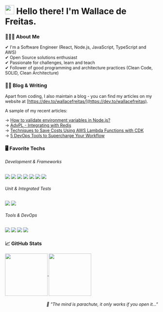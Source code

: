 <h1 align="left" id="macropower-title">
  <img src="https://raw.githubusercontent.com/MartinHeinz/MartinHeinz/master/wave.gif" width="30px" height="30px" /> 
  Hello there! I'm Wallace de Freitas.
</h1>

### 👨🏻‍💻 About Me

✔ I'm a Software Engineer (React, Node.js, JavaScript, TypeScript and AWS) <br />
✔ Open Source solutions enthusiast <br />
✔ Passionate for challenges, learn and teach <br />
✔ Follower of good programming and architecture practices (Clean Code, SOLID, Clean Architecture) <br />

### ✍🏻 Blog & Writing

Apart from coding, I also maintain a blog - you can find my articles on my website at [https://dev.to/wallacefreitas/](https://dev.to/wallacefreitas).

A sample of my recent articles:

<!-- BLOG-POST-LIST:START -->
→ [How to validate environment variables in Node.js?](https://dev.to/wallacefreitas/how-to-validate-environment-variables-in-nodejs-3bhm) <br />
→ [AdvPL - Integrating with Redis](https://dev.to/wallacefreitas/advpl-integrating-with-redis-f67) <br />
→ [Techniques to Save Costs Using AWS Lambda Functions with CDK](https://dev.to/wallacefreitas/techniques-to-save-costs-using-aws-lambda-functions-with-cdk-36oh) <br />
→ [5 DevOps Tools to Supercharge Your Workflow](https://dev.to/wallacefreitas/clean-code-applying-in-the-advpl-4mgn) <br />

<!-- BLOG-POST-LIST:END -->

### :desktop_computer: Favorite Techs

###### Development & Frameworks
![](https://img.shields.io/badge/Code-JavaScript-informational?style=flat&logo=javascript&logoColor=white&color=8257E5)
![](https://img.shields.io/badge/Code-TypeScript-informational?style=flat&logo=typescript&logoColor=white&color=8257E5)
![](https://img.shields.io/badge/Code-NodeJS-informational?style=flat&logo=node.js&logoColor=white&color=8257E5)
![](https://img.shields.io/badge/Code-NestJS-informational?style=flat&logo=nestjs&logoColor=white&color=8257E5)
![](https://img.shields.io/badge/Code-ReactJS-informational?style=flat&logo=react&logoColor=white&color=8257E5)
![](https://img.shields.io/badge/Code-TailwindCSS-informational?style=flat&logo=tailwindcss&logoColor=white&color=8257E5)
![](https://img.shields.io/badge/Code-GraphQL-informational?style=flat&logo=graphql&logoColor=white&color=8257E5)

###### Unit & Integrated Tests
![](https://img.shields.io/badge/Test-Vitest-informational?style=flat&logo=vitest&logoColor=white&color=8257E5)
![](https://img.shields.io/badge/Test-Jest-informational?style=flat&logo=jest&logoColor=white&color=8257E5)

###### Tools & DevOps
![](https://img.shields.io/badge/Tools-MySQL-informational?style=flat&logo=mysql&logoColor=white&color=8257E5)
![](https://img.shields.io/badge/Tools-Docker-informational?style=flat&logo=docker&logoColor=white&color=8257E5)
![](https://img.shields.io/badge/Tools-AWS-informational?style=flat&logo=amazon&logoColor=white&color=8257E5)
![](https://img.shields.io/badge/Tools-Kubernetes-informational?style=flat&logo=kubernetes&logoColor=white&color=8257E5)

### &#x1f4c8; GitHub Stats
<div style="display: inline_block", align="left">
  <a href="#">
  <img align="center" height="140"  src="https://github-readme-stats.vercel.app/api?username=wallacefreitas&count_private=true&show_icons=true&theme=tokyonight&border_radius=15px">
   </a>
  <a href="#">
 <img align="center" height="140" src="https://github-readme-stats.vercel.app/api/top-langs/?username=wallacefreitas&theme=tokyonight&border_radius=15px&layout=compact">
  </a>
</div>

<div style="float: right; text-align: right; width:100%; text-color:#8257E5">
  <h6>💬 "The mind is parachute, it only works if you open it..."</h6>
</div>

<!--
**wallacefreitas/wallacefreitas** is a ✨ _special_ ✨ repository because its `README.md` (this file) appears on your GitHub profile.

Here are some ideas to get you started:

- 🔭 I’m currently working on ...
- 🌱 I’m currently learning ...
- 👯 I’m looking to collaborate on ...
- 🤔 I’m looking for help with ...
- 💬 Ask me about ...
- 📫 How to reach me: ...
- 😄 Pronouns: ...
- ⚡ Fun fact: ...
-->
